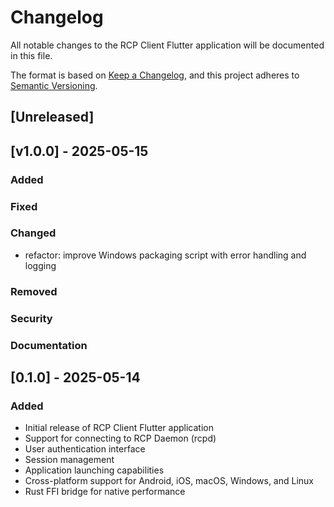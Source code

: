# Changelog

All notable changes to the RCP Client Flutter application will be documented in this file.

The format is based on [Keep a Changelog](https://keepachangelog.com/en/1.0.0/),
and this project adheres to [Semantic Versioning](https://semver.org/spec/v2.0.0.html).

## [Unreleased]

## [v1.0.0] - 2025-05-15

### Added

### Fixed

### Changed
- refactor: improve Windows packaging script with error handling and logging

### Removed

### Security

### Documentation

## [0.1.0] - 2025-05-14

### Added
- Initial release of RCP Client Flutter application
- Support for connecting to RCP Daemon (rcpd)
- User authentication interface
- Session management
- Application launching capabilities
- Cross-platform support for Android, iOS, macOS, Windows, and Linux
- Rust FFI bridge for native performance
